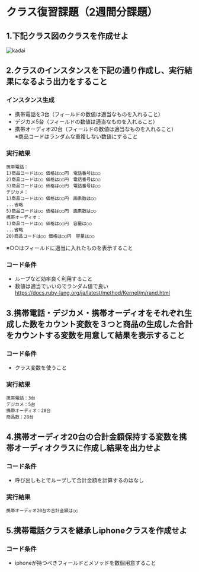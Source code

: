 # クラス復習課題（2週間分課題）

## 1.下記クラス図のクラスを作成せよ

![kadai](https://user-images.githubusercontent.com/1797203/123442446-d87f3180-d60f-11eb-98e0-aa2790a6d1af.jpg)

## 2.クラスのインスタンスを下記の通り作成し、実行結果になるよう出力をすること

### インスタンス生成
- 携帯電話を3台（フィールドの数値は適当なものを入れること）
- デジカメ5台（フィールドの数値は適当なものを入れること）
- 携帯オーディオ20台（フィールドの数値は適当なものを入れること）  
※商品コードはランダムな重複しない数値にすること

### 実行結果

```
携帯電話：
1)商品コードは○○ 価格は○○円　電話番号は○○
2)商品コードは○○ 価格は○○円　電話番号は○○
3)商品コードは○○ 価格は○○円　電話番号は○○
デジカメ：
1)商品コードは○○ 価格は○○円　画素数は○○
...省略
5)商品コードは○○ 価格は○○円　画素数は○○
携帯オーディオ：
1)商品コードは○○ 価格は○○円　容量は○○
...省略
20)商品コードは○○ 価格は○○円　容量は○○
```
※○○はフィールドに適当に入れたものを表示すること

### コード条件
- ループなど効率良く利用すること
- 数値は適当でいいのでランダム値で良い  
https://docs.ruby-lang.org/ja/latest/method/Kernel/m/rand.html

## 3.携帯電話・デジカメ・携帯オーディオをそれぞれ生成した数をカウント変数を３つと商品の生成した合計をカウントする変数を用意して結果を表示すること

### コード条件
- クラス変数を使うこと

### 実行結果

```
携帯電話：3台
デジカメ：5台
携帯オーディオ：20台
商品数：28台
```

## 4.携帯オーディオ20台の合計金額保持する変数を携帯オーディオクラスに作成し結果を出力せよ

### コード条件
- 呼び出しもとでループして合計金額を計算するのはなし

### 実行結果

```
携帯オーディオ20台の合計金額は○○
```

## 5.携帯電話クラスを継承しiphoneクラスを作成せよ

### コード条件
- iphoneが持つべきフィールドとメソッドを数個用意すること
